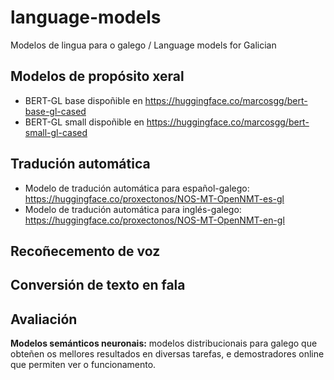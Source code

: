 # language-models
Modelos de lingua para o galego / Language models for Galician

## Modelos de propósito xeral
+ BERT-GL base dispoñible en https://huggingface.co/marcosgg/bert-base-gl-cased
+ BERT-GL small dispoñible en https://huggingface.co/marcosgg/bert-small-gl-cased 

## Tradución automática
+ Modelo de tradución automática para español-galego: https://huggingface.co/proxectonos/NOS-MT-OpenNMT-es-gl
+ Modelo de tradución automática para inglés-galego: https://huggingface.co/proxectonos/NOS-MT-OpenNMT-en-gl

## Recoñecemento de voz

## Conversión de texto en fala

## Avaliación 

**Modelos semánticos neuronais:** modelos distribucionais para galego que obteñen os mellores resultados en diversas tarefas, e demostradores online que permiten ver o funcionamento.
